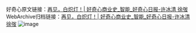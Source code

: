 好奇心原文链接：[再见，白炽灯！| 好奇心商业史_智能_好奇心日报-许冰清 徐弢](https://www.qdaily.com/articles/3754.html)
WebArchive归档链接：[再见，白炽灯！| 好奇心商业史_智能_好奇心日报-许冰清 徐弢](http://web.archive.org/web/20190623152916/https://www.qdaily.com/articles/3754.html)
![image](http://ww3.sinaimg.cn/large/007d5XDply1g3vd6kqliaj30u08j61ky)